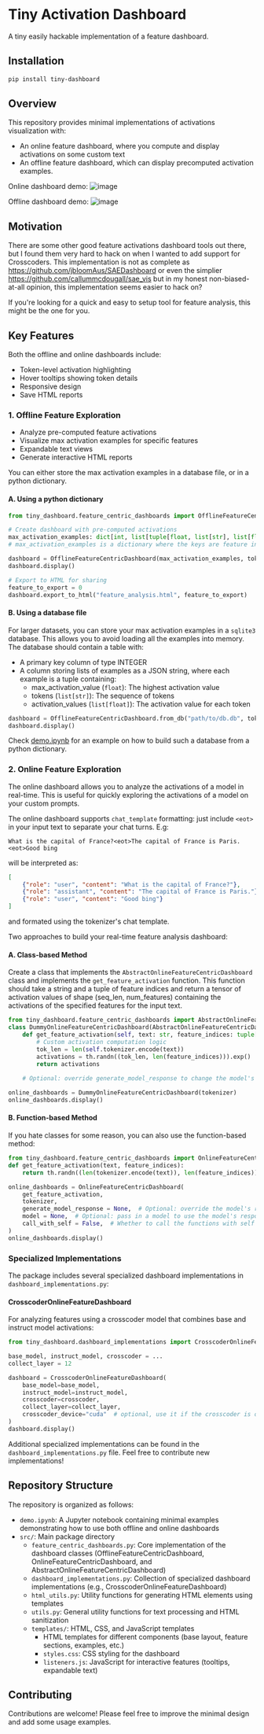 # Tiny Activation Dashboard
A tiny easily hackable implementation of a feature dashboard.
## Installation

```bash
pip install tiny-dashboard
```

## Overview

This repository provides minimal implementations of activations visualization with:
- An online feature dashboard, where you compute and display activations on some custom text
- An offline feature dashboard, which can display precomputed activation examples.

Online dashboard demo:
![image](https://github.com/user-attachments/assets/17d176bf-e8e5-471b-bbbf-dc3286f16907)

Offline dashboard demo:
![image](https://github.com/user-attachments/assets/74ab6d98-b10a-4894-a2a3-72f1f20ae7ac)


## Motivation

There are some other good feature activations dashboard tools out there, but I found them very hard to hack on when I wanted to add support for Crosscoders. This implementation is not as complete as https://github.com/jbloomAus/SAEDashboard or even the simplier https://github.com/callummcdougall/sae_vis but in my honest non-biased-at-all opinion, this implementation seems easier to hack on?

If you're looking for a quick and easy to setup tool for feature analysis, this might be the one for you.

## Key Features
Both the offline and online dashboards include:
- Token-level activation highlighting
- Hover tooltips showing token details
- Responsive design
- Save HTML reports

### 1. Offline Feature Exploration
- Analyze pre-computed feature activations
- Visualize max activation examples for specific features
- Expandable text views
- Generate interactive HTML reports

You can either store the max activation examples in a database file, or in a python dictionary.

#### A. Using a python dictionary

```py
from tiny_dashboard.feature_centric_dashboards import OfflineFeatureCentricDashboard

# Create dashboard with pre-computed activations
max_activation_examples: dict[int, list[tuple[float, list[str], list[float]]]] = ...
# max_activation_examples is a dictionary where the keys are feature indices and the values are lists of tuples. Each tuple contains a float (max activation value), a list of strings (the text of the example), and a list of floats (the activation values for each token in the example).

dashboard = OfflineFeatureCentricDashboard(max_activation_examples, tokenizer)
dashboard.display()

# Export to HTML for sharing
feature_to_export = 0
dashboard.export_to_html("feature_analysis.html", feature_to_export)
```

#### B. Using a database file
For larger datasets, you can store your max activation examples in a `sqlite3` database. This allows you to avoid loading all the examples into memory.
The database should contain a table with:

- A primary key column of type INTEGER
- A column storing lists of examples as a JSON string, where each example is a tuple containing:
  - max_activation_value (`float`): The highest activation value
  - tokens (`list[str]`): The sequence of tokens
  - activation_values (`list[float]`): The activation value for each token

```py
dashboard = OfflineFeatureCentricDashboard.from_db("path/to/db.db", tokenizer, column_name="column_name_of_examples")
dashboard.display()
```

Check [demo.ipynb](demo.ipynb) for an example on how to build such a database from a python dictionary.

### 2. Online Feature Exploration

The online dashboard allows you to analyze the activations of a model in real-time. This is useful for quickly exploring the activations of a model on your custom prompts.

The online dashboard supports `chat_template` formatting: just include `<eot>` in your input text to separate your chat turns. E.g:

```
What is the capital of France?<eot>The capital of France is Paris.<eot>Good bing
```
will be interpreted as:
```json
[
    {"role": "user", "content": "What is the capital of France?"},
    {"role": "assistant", "content": "The capital of France is Paris."},
    {"role": "user", "content": "Good bing"}
]
```
and formated using the tokenizer's chat template.

Two approaches to build your real-time feature analysis dashboard:

#### A. Class-based Method
Create a class that implements the `AbstractOnlineFeatureCentricDashboard` class and implements the `get_feature_activation` function. This function should take a string and a tuple of feature indices and return a tensor of activation values of shape (seq_len, num_features) containing the activations of the specified features for the input text.

```py
from tiny_dashboard.feature_centric_dashboards import AbstractOnlineFeatureCentricDashboard
class DummyOnlineFeatureCentricDashboard(AbstractOnlineFeatureCentricDashboard):
    def get_feature_activation(self, text: str, feature_indices: tuple[int, ...]) -> th.Tensor:
        # Custom activation computation logic
        tok_len = len(self.tokenizer.encode(text))
        activations = th.randn((tok_len, len(feature_indices))).exp()
        return activations
    
    # Optional: override generate_model_response to change the model's response generation

online_dashboards = DummyOnlineFeatureCentricDashboard(tokenizer)
online_dashboards.display()
```

#### B. Function-based Method
If you hate classes for some reason, you can also use the function-based method:
```py
from tiny_dashboard.feature_centric_dashboards import OnlineFeatureCentricDashboard
def get_feature_activation(text, feature_indices):
    return th.randn((len(tokenizer.encode(text)), len(feature_indices))).exp()

online_dashboards = OnlineFeatureCentricDashboard(
    get_feature_activation, 
    tokenizer,
    generate_model_response = None,  # Optional: override the model's response generation function
    model = None,  # Optional: pass in a model to use the model's response generation function
    call_with_self = False,  # Whether to call the functions with self as the first argument, defaults to Falses
)
online_dashboards.display()
```

### Specialized Implementations

The package includes several specialized dashboard implementations in `dashboard_implementations.py`:

#### CrosscoderOnlineFeatureDashboard
For analyzing features using a crosscoder model that combines base and instruct model activations:

```python
from tiny_dashboard.dashboard_implementations import CrosscoderOnlineFeatureDashboard

base_model, instruct_model, crosscoder = ...
collect_layer = 12

dashboard = CrosscoderOnlineFeatureDashboard(
    base_model=base_model,
    instruct_model=instruct_model,
    crosscoder=crosscoder,
    collect_layer=collect_layer,
    crosscoder_device="cuda"  # optional, use it if the crosscoder is on a different device than the base and instruct models
)
dashboard.display()
```

Additional specialized implementations can be found in the `dashboard_implementations.py` file. Feel free to contribute new implementations!

## Repository Structure

The repository is organized as follows:

- `demo.ipynb`: A Jupyter notebook containing minimal examples demonstrating how to use both offline and online dashboards
- `src/`: Main package directory
  - `feature_centric_dashboards.py`: Core implementation of the dashboard classes (OfflineFeatureCentricDashboard, OnlineFeatureCentricDashboard, and AbstractOnlineFeatureCentricDashboard)
  - `dashboard_implementations.py`: Collection of specialized dashboard implementations (e.g., CrosscoderOnlineFeatureDashboard)
  - `html_utils.py`: Utility functions for generating HTML elements using templates
  - `utils.py`: General utility functions for text processing and HTML sanitization
  - `templates/`: HTML, CSS, and JavaScript templates
    - HTML templates for different components (base layout, feature sections, examples, etc.)
    - `styles.css`: CSS styling for the dashboard
    - `listeners.js`: JavaScript for interactive features (tooltips, expandable text)


## Contributing

Contributions are welcome! Please feel free to improve the minimal design and add some usage examples.
